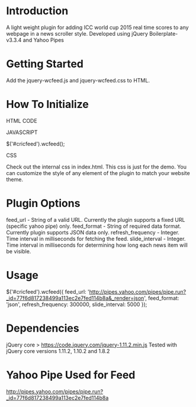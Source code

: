 # Introduction
A light weight plugin for adding ICC world cup 2015 real time scores to any webpage in a news scroller style.
Developed using jQuery Boilerplate-v3.3.4 and Yahoo Pipes





# Getting Started
Add the jquery-wcfeed.js and jquery-wcfeed.css to HTML.





# How To Initialize

HTML CODE

<div id="cricfeed"></div>


JAVASCRIPT

$('#cricfeed').wcfeed();


CSS

Check out the internal css in index.html. This css is just for the demo. 
You can customize the style of any element of the plugin to match your website theme.





# Plugin Options
feed_url - String of a valid URL. Currently the plugin supports a fixed URL (specific yahoo pipe) only.
feed_format - String of required data format. Currently plugin supports JSON data only.
refresh_frequency - Integer. Time interval in milliseconds for fetching the feed.
slide_interval - Integer. Time interval in milliseconds for determining how long each news item will be visible.





# Usage
$('#cricfeed').wcfeed({
	feed_url: 'http://pipes.yahoo.com/pipes/pipe.run?_id=77f6d817238499a113ec2e7fed114b8a&_render=json',
	feed_format: 'json',
	refresh_frequency: 300000,
	slide_interval: 5000
});





# Dependencies
jQuery core > https://code.jquery.com/jquery-1.11.2.min.js
Tested with jQuery core versions 1.11.2, 1.10.2 and 1.8.2





# Yahoo Pipe Used for Feed
http://pipes.yahoo.com/pipes/pipe.run?_id=77f6d817238499a113ec2e7fed114b8a
